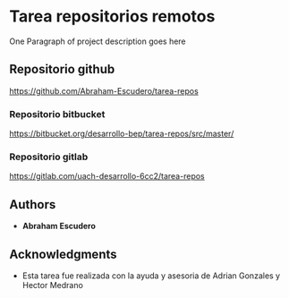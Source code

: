 # Tarea repositorios remotos

One Paragraph of project description goes here

## Repositorio github

https://github.com/Abraham-Escudero/tarea-repos

### Repositorio bitbucket

https://bitbucket.org/desarrollo-bep/tarea-repos/src/master/

### Repositorio gitlab

https://gitlab.com/uach-desarrollo-6cc2/tarea-repos



## Authors

* **Abraham Escudero**



## Acknowledgments

* Esta tarea fue realizada con la ayuda y asesoria de Adrian Gonzales y Hector Medrano
